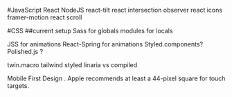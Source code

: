 #JavaScript
React
NodeJS
react-tilt
react intersection observer
react icons
framer-motion
react scroll

#CSS
##current setup
Sass for globals
modules for locals

JSS for animations
React-Spring for animations
Styled.components?
Polished.js ?

twin.macro
tailwind
styled
linaria vs compiled

<!-- https://www.youtube.com/watch?v=DXikBH-LCF4 -->
<!-- https://fonts.google.com/specimen/Montserrat#standard-styles -->
<!-- https://www.youtube.com/watch?v=qNL_8NN8iRw -->
<!-- https://ui.dev/react-router-nested-routes -->

Mobile First Design
. Apple recommends at least a 44-pixel square for touch targets.

<!-- https://xd.adobe.com/ideas/process/ui-design/what-is-mobile-first-design/ -->
